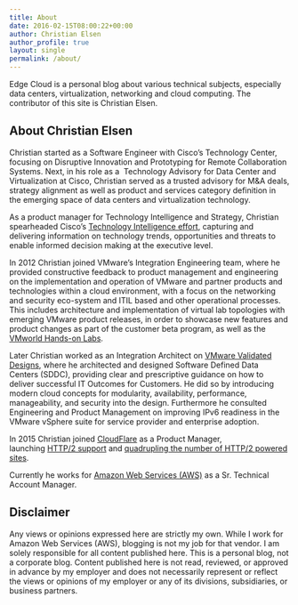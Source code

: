```yaml
---
title: About
date: 2016-02-15T08:00:22+00:00
author: Christian Elsen
author_profile: true
layout: single
permalink: /about/
---
```


Edge Cloud is a personal blog about various technical subjects, especially data centers, virtualization, networking and cloud computing. The contributor of this site is <span class="vcard author post-author"><span class="fn">Christian Elsen</span></span>.

## About Christian Elsen

Christian started as a Software Engineer with Cisco&#8217;s Technology Center, focusing on Disruptive Innovation and Prototyping for Remote Collaboration Systems. Next, in his role as a  Technology Advisory for Data Center and Virtualization at Cisco, Christian served as a trusted advisory for M&A deals, strategy alignment as well as product and services category definition in the emerging space of data centers and virtualization technology.

As a product manager for Technology Intelligence and Strategy, Christian spearheaded Cisco’s <a href="http://blogs.cisco.com/news/scouting-the-next-big-thing-ciscos-technology-radar-2" target="_blank">Technology Intelligence effort</a>, capturing and delivering information on technology trends, opportunities and threats to enable informed decision making at the executive level.

In 2012 Christian joined VMware&#8217;s Integration Engineering team, where he provided constructive feedback to product management and engineering on the implementation and operation of VMware and partner products and technologies within a cloud environment, with a focus on the networking and security eco-system and ITIL based and other operational processes. This includes architecture and implementation of virtual lab topologies with emerging VMware product releases, in order to showcase new features and product changes as part of the customer beta program, as well as the <a href="https://www.vmworld.com/blogs/vmworld/2012/07/18/hands-on-labs-updates-for-vmworld-2012" target="_blank">VMworld Hands-on Labs</a>.

Later Christian worked as an Integration Architect on <a href="http://www.vmware.com/solutions/software-defined-datacenter/validated-designs.html" target="_blank">VMware Validated Designs</a>, where he architected and designed Software Defined Data Centers (SDDC), providing clear and prescriptive guidance on how to deliver successful IT Outcomes for Customers. He did so by introducing modern cloud concepts for modularity, availability, performance, manageability, and security into the design. Furthermore he consulted Engineering and Product Management on improving IPv6 readiness in the VMware vSphere suite for service provider and enterprise adoption.

In 2015 Christian joined <a href="https://www.cloudflare.com" target="_blank">CloudFlare</a> as a Product Manager, launching <a href="https://blog.cloudflare.com/introducing-http2/" target="_blank">HTTP/2 support</a> and <a href="https://blog.cloudflare.com/cloudflares-impact-on-the-http-2-universe/" target="_blank">quadrupling the number of HTTP/2 powered sites</a>.

Currently he works for <a href="https://aws.amazon.com/" target="_blank">Amazon Web Services (AWS)</a> as a Sr. Technical Account Manager.

## Disclaimer

Any views or opinions expressed here are strictly my own. While I work for Amazon Web Services (AWS), blogging is not my job for that vendor. I am solely responsible for all content published here. This is a personal blog, not a corporate blog. Content published here is not read, reviewed, or approved in advance by my employer and does not necessarily represent or reflect the views or opinions of my employer or any of its divisions, subsidiaries, or business partners.
